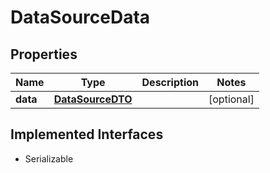 

# DataSourceData


## Properties

Name | Type | Description | Notes
------------ | ------------- | ------------- | -------------
**data** | [**DataSourceDTO**](DataSourceDTO.md) |  |  [optional]


## Implemented Interfaces

* Serializable


